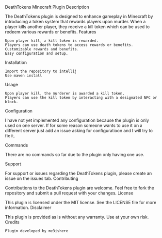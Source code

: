 DeathTokens Minecraft Plugin
Description

The DeathTokens plugin is designed to enhance gameplay in Minecraft by introducing a token system that rewards players upon murder. When a player kills another player, they receive a kill token which can be used to redeem various rewards or benefits.
Features

    Upon player kill, a kill token is rewarded.
    Players can use death tokens to access rewards or benefits.
    Customizable rewards and benefits.
    Easy configuration and setup.

Installation

    Import the repository to intellij
    Use maven install

Usage

    Upon player kill, the murderer is awarded a kill token.
    Players can use the kill token by interacting with a designated NPC or block.

Configuration

  I have not yet implemented any configuration because the plugin is only used on one server. If for some reason someone wants to use it on a different server just add an issue asking for configuratioon and I will try to fix it.

Commands

  There are no commands so far due to the plugin only having one use.

Support

For support or issues regarding the DeathTokens plugin, please create an issue on the issues tab.
Contributing

Contributions to the DeathTokens plugin are welcome. Feel free to fork the repository and submit a pull request with your changes.
License

This plugin is licensed under the MIT license. See the LICENSE file for more information.
Disclaimer

This plugin is provided as is without any warranty. Use at your own risk.
Credits

    Plugin developed by me3ishere
